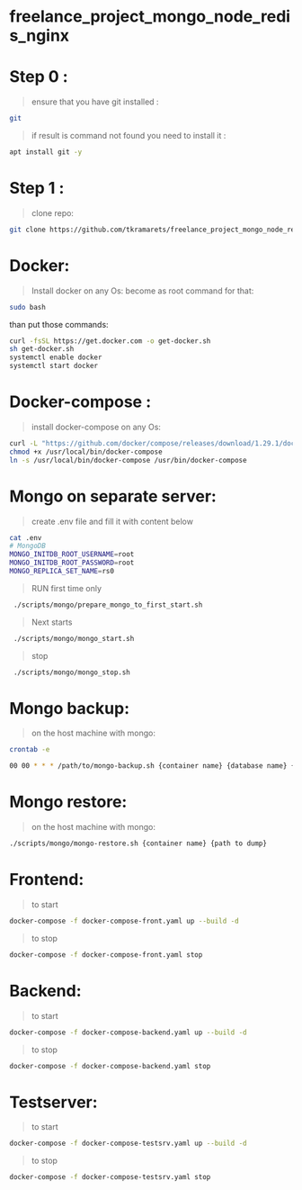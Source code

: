 # freelance_project_mongo_node_redis_nginx

# Step 0 : 
> ensure that you have git installed :
```bash
git 
```
> if result is command not found you need to install it :
```bash
apt install git -y
```

# Step 1 : 
> clone repo:
```bash
git clone https://github.com/tkramarets/freelance_project_mongo_node_redis_nginx && cd freelance_project_mongo_node_redis_nginx
```

# Docker:
> Install docker on any Os:
> become as root command for that:
```bash
sudo bash
```
than put those commands:
```bash
curl -fsSL https://get.docker.com -o get-docker.sh
sh get-docker.sh
systemctl enable docker
systemctl start docker
```

# Docker-compose :
> install docker-compose on any Os:
```bash
curl -L "https://github.com/docker/compose/releases/download/1.29.1/docker-compose-$(uname -s)-$(uname -m)" -o /usr/local/bin/docker-compose
chmod +x /usr/local/bin/docker-compose
ln -s /usr/local/bin/docker-compose /usr/bin/docker-compose
```

# Mongo on separate server:

> create .env file and 
> fill it with content below

```bash
cat .env
# MongoDB
MONGO_INITDB_ROOT_USERNAME=root
MONGO_INITDB_ROOT_PASSWORD=root
MONGO_REPLICA_SET_NAME=rs0
```

> RUN first time only
```bash
 ./scripts/mongo/prepare_mongo_to_first_start.sh
```

> Next starts
```bash
 ./scripts/mongo/mongo_start.sh
```

> stop
```bash
 ./scripts/mongo/mongo_stop.sh
```

# Mongo backup:
> on the host machine with mongo:
```bash
crontab -e
```
```bash
00 00 * * * /path/to/mongo-backup.sh {container name} {database name} {path to dump}
```
# Mongo restore:
> on the host machine with mongo:
```bash
./scripts/mongo/mongo-restore.sh {container name} {path to dump}
```
# Frontend:
> to start
```bash
docker-compose -f docker-compose-front.yaml up --build -d 
```

> to stop
```bash
docker-compose -f docker-compose-front.yaml stop
```

# Backend:
> to start
```bash
docker-compose -f docker-compose-backend.yaml up --build -d 
```
> to stop 
```bash
docker-compose -f docker-compose-backend.yaml stop
```
# Testserver:
> to start
```bash
docker-compose -f docker-compose-testsrv.yaml up --build -d 
```
> to stop
```bash 
docker-compose -f docker-compose-testsrv.yaml stop
```
